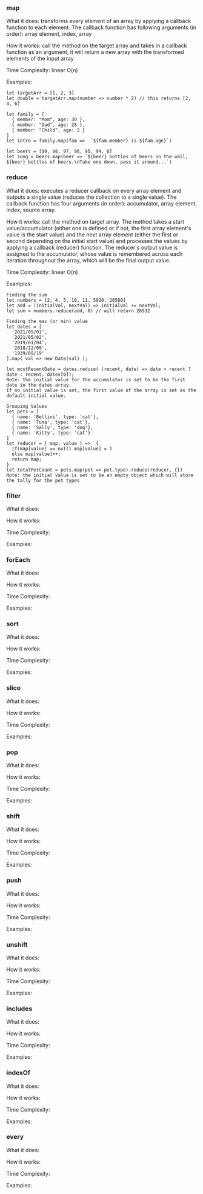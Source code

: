 ### map
What it does: transforms every element of an array by applying a callback function to each element. The callback function has following arguments (in order): array element, index, array

How it works: call the method on the target array and takes in a callback function as an argument, it will return a new array with the transformed elements of the input array

Time Complexity: linear O(n)

Examples:
```
let targetArr = [1, 2, 3]
let double = targetArr.map(number => number * 2) // this returns [2, 4, 6]

let family = [
  { member: "Mom", age: 30 },
  { member: "Dad", age: 28 },
  { member: "Child", age: 2 }
]
let intro = family.map(fam =>  `${fam.member} is ${fam.age}`)

let beers = [99, 98, 97, 96, 95, 94, 0]
let song = beers.map(beer => `${beer} bottles of beers on the wall, ${beer} bottles of beers.\nTake one down, pass it around...`)

```

### reduce
What it does: executes a reducer callback on every array element and outputs a single value (reduces the collection to a single value). The callback function has four arguments (in order): accumulator, array element, index, source array.

How it works: call the method on target array. The method takes a start value/accumulator (either one is defined or if not, the first array element's value is the start value) and the next array element (either the first or second depending on the initial start value) and processes the values by applying a callback (reducer) function. The reducer's output value is assigned to the accumulator, whose value is remembered across each iteration throughout the array, which will be the final output value.

Time Complexity: linear O(n)

Examples:
```
Finding the sum
let numbers = [2, 4, 5, 10, 11, 5920, 20580]
let add = (initialVal, nextVal) => initialVal += nextVal;
let sum = numbers.reduce(add, 0) // will return 26532

Finding the max (or min) value
let dates = [
  '2021/05/01',
  '2021/05/02',
  '2019/01/04',
  '2018/12/09',
  '1939/09/19'
].map( val => new Date(val) );

let mostRecentDate = dates.reduce( (recent, date) => date > recent ? date : recent, dates[0]);
Note: the initial value for the accumulator is set to be the first date in the dates array.
If no initial value is set, the first value of the array is set as the default initial value.

Grouping Values
let pets = [
  { name: 'Bellini', type: 'cat'},
  { name: 'Tuna', type: 'cat'},
  { name: 'Sally', type: 'dog'},
  { name: 'Kitty', type: 'cat'}
]
let reducer = ( map, value ) =>  {
  if(map[value] == null) map[value] = 1
  else map[value]++;
  return map;
}
let totalPetCount = pets.map(pet => pet.type).reduce(reducer, {})
Note: the initial value is set to be an empty object which will store the tally for the pet types
```

### filter
What it does:

How it works:

Time Complexity:

Examples:

### forEach
What it does:

How it works:

Time Complexity:

Examples:

### sort
What it does:

How it works:

Time Complexity:

Examples:

### slice
What it does:

How it works:

Time Complexity:

Examples:

### pop
What it does:

How it works:

Time Complexity:

Examples:

### shift
What it does:

How it works:

Time Complexity:

Examples:

### push
What it does:

How it works:

Time Complexity:

Examples:

### unshift
What it does:

How it works:

Time Complexity:

Examples:

### includes
What it does:

How it works:

Time Complexity:

Examples:

### indexOf
What it does:

How it works:

Time Complexity:

Examples:

### every
What it does:

How it works:

Time Complexity:

Examples: